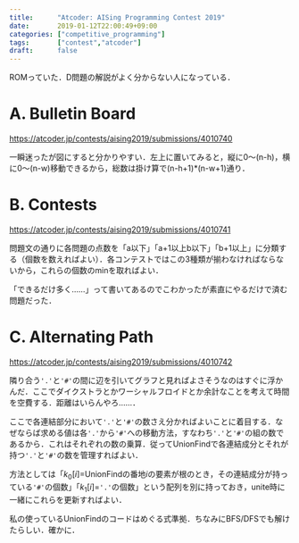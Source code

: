 ```yaml
---
title:      "Atcoder: AISing Programming Contest 2019"
date:       2019-01-12T22:00:49+09:00
categories: ["competitive_programming"]
tags:       ["contest","atcoder"]
draft:      false
---
```


ROMっていた．D問題の解説がよく分からない人になっている．

<!--more-->

# A. Bulletin Board

https://atcoder.jp/contests/aising2019/submissions/4010740

一瞬迷ったが図にすると分かりやすい．左上に置いてみると，縦に0～(n-h)，横に0～(n-w)移動できるから，総数は掛け算で(n-h+1)*(n-w+1)通り．

# B. Contests

https://atcoder.jp/contests/aising2019/submissions/4010741

問題文の通りに各問題の点数を「a以下」「a+1以上b以下」「b+1以上」に分類する（個数を数えればよい）．各コンテストではこの3種類が揃わなければならないから，これらの個数のminを取ればよい．

「できるだけ多く……」って書いてあるのでこわかったが素直にやるだけで済む問題だった．

# C. Alternating Path

https://atcoder.jp/contests/aising2019/submissions/4010742

隣り合う`'.'`と`'#'`の間に辺を引いてグラフと見ればよさそうなのはすぐに浮かんだ．ここでダイクストラとかワーシャルフロイドとか余計なことを考えて時間を空費する．距離はいらんやろ……．

ここで各連結部分において`'.'`と`'#'`の数さえ分かればよいことに着目する．なぜならば求める値は各`'.'`から`'#'`への移動方法，すなわち`'.'`と`'#'`の組の数であるから．これはそれぞれの数の乗算．従ってUnionFindで各連結成分とそれが持つ`'.'`と`'#'`の数を管理すればよい．

方法としては「$k_0[i]$=UnionFindの番地$i$の要素が根のとき，その連結成分が持っている`'#'`の個数」「$k_1[i]$=`'.'`の個数」という配列を別に持っておき，unite時に一緒にこれらを更新すればよい．

私の使っているUnionFindのコードはめぐる式準拠．ちなみにBFS/DFSでも解けたらしい．確かに．






